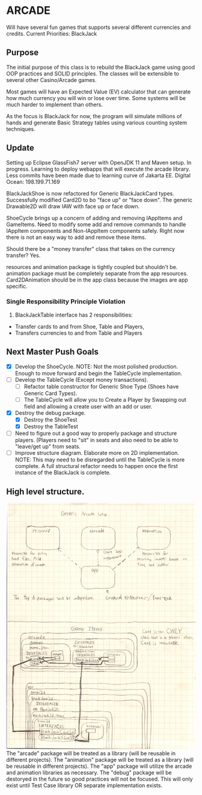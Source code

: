 # ARCADE
Will have several fun games that supports several different currencies and credits.
Current Priorities:
BlackJack

## Purpose
The initial purpose of this class is to rebuild the BlackJack game using good OOP practices and SOLID principles.
The classes will be extensible to several other Casino/Arcade games.

Most games will have an Expected Value (EV) calculator that can generate how much currency you will win or lose over time.
Some systems will be much harder to implement than others.

As the focus is BlackJack for now, the program will simulate millions of hands and generate Basic Strategy tables using various counting system techniques.

## Update
Setting up Eclipse GlassFish7 server with OpenJDK 11 and Maven setup. In progress.
Learning to deploy webapps that will execute the arcade library.
Less commits have been made due to learning curve of Jakarta EE.
Digital Ocean: 198.199.71.169

BlackJackShoe is now refactored for Generic BlackJackCard types.
Successfully modified Card2D to bo "face up" or "face down". The generic Drawable2D will draw IAW with face up or face down.

ShoeCycle brings up a concern of adding and removing IAppItems and GameItems. Need to modify some add and remove commands to handle IAppItem components and Non-IAppItem components safely. Right now there is not an easy way to add and remove these items.

Should there be a "money transfer" class that takes on the currency transfer? Yes.

resources and animation package is tightly coupled but shouldn't be. animation package must be completely separate from the app resources. Card2DAnimation should be in the app class because the images are app specific.

### Single Responsibility Principle Violation
1. BlackJackTable interface has 2 responsibilities:
* Transfer cards to and from Shoe, Table and Players,
* Transfers currencies to and from Table and Players

## Next Master Push Goals
- [x] Develop the ShoeCycle.
	NOTE: Not the most polished production. Enough to move forward and begin the TableCycle implementation.
- [ ] Develop the TableCycle (Except money transactions).
	- [ ] Refactor table constructor for Generic Shoe Type (Shoes have Generic Card Types).
	- [ ] The TableCycle will allow you to Create a Player by Swapping out field and allowing a create user with an add or user.
- [x] Destroy the debug package.
	- [x] Destroy the ShoeTest
	- [x] Destroy the TableTest
- [ ] Need to figure out a good way to properly package and structure players. (Players need to "sit" in seats and also need to be able to "leave/get up" from seats.
- [ ] Improve structure diagram. Elaborate more on 2D implementation.
	NOTE: This may need to be disregarded until the TableCycle is more complete. A full structural refactor needs to happen once the first instance of the BlackJack is complete.

## High level structure.
![Generic Game Structure](readmesrcs/GameSetup.jpg)
The "arcade" package will be treated as a library (will be reusable in different projects).
The "animation" package will be treated as a library (will be reusable in different projects).
The "app" package will utilize the arcade and animation libraries as necessary.
The "debug" package will be destoryed in the future so good practices will not be focused. This will only exist until Test Case library OR separate implementation exists.